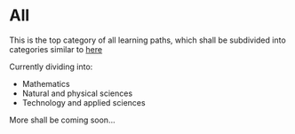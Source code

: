# All

This is the top category of all learning paths, which shall be subdivided into categories similar to [here](https://en.wikipedia.org/wiki/Wikipedia:Contents/Categories)

Currently dividing into:

- Mathematics
- Natural and physical sciences
- Technology and applied sciences

More shall be coming soon...
